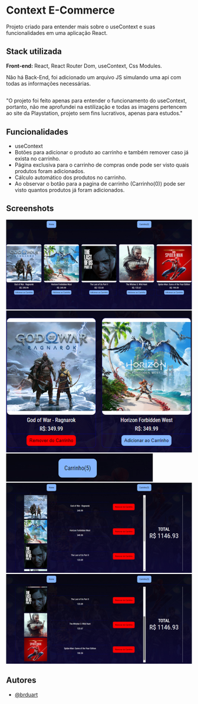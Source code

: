 # Context E-Commerce

Projeto criado para entender mais sobre o useContext e suas funcionalidades em uma aplicação React.

## Stack utilizada

**Front-end:** React, React Router Dom, useContext, Css Modules.

Não há Back-End, foi adicionado um arquivo JS simulando uma api com todas as informações necessárias.

##

"O projeto foi feito apenas para entender o funcionamento do useContext, portanto, não me aprofundei na estilização e todas as imagens pertencem ao site da Playstation, projeto sem fins lucrativos, apenas para estudos."

## Funcionalidades

- useContext
- Botões para adicionar o produto ao carrinho e também remover caso já exista no carrinho.
- Página exclusiva para o carrinho de compras onde pode ser visto quais produtos foram adicionados.
- Cálculo automático dos produtos no carrinho.
- Ao observar o botão para a pagina de carrinho (Carrinho(0)) pode ser visto quantos produtos já foram adicionados.

## Screenshots

![App Screenshot](./screenshots/s1.jpg)
![App Screenshot](./screenshots/s2.jpg)
![App Screenshot](./screenshots/s3.jpg)
![App Screenshot](./screenshots/s4.jpg)
![App Screenshot](./screenshots/s5.jpg)

## Autores

- [@brduart](https://www.github.com/brduart)
